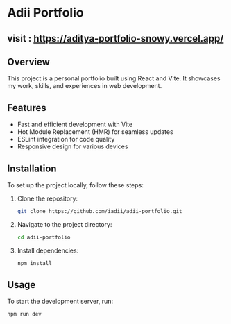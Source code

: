 # Adii Portfolio
## visit : https://aditya-portfolio-snowy.vercel.app/
## Overview

This project is a personal portfolio built using React and Vite. It showcases my work, skills, and experiences in web development.

## Features

- Fast and efficient development with Vite
- Hot Module Replacement (HMR) for seamless updates
- ESLint integration for code quality
- Responsive design for various devices

## Installation

To set up the project locally, follow these steps:

1. Clone the repository:

    ```bash
    git clone https://github.com/iadii/adii-portfolio.git
    ```

2. Navigate to the project directory:

    ```bash
    cd adii-portfolio
    ```

3. Install dependencies:

    ```bash
    npm install
    ```

## Usage

To start the development server, run:

```bash
npm run dev
```
